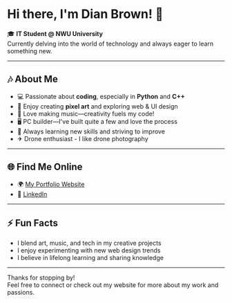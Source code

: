 # Hi there, I'm Dian Brown! 👋

🎓 **IT Student @ NWU University**  
Currently delving into the world of technology and always eager to learn something new.

---

## 🎶 About Me

- 💻 Passionate about **coding**, especially in **Python** and **C++**
- 🎨 Enjoy creating **pixel art** and exploring web & UI design
- 🎵 Love making music—creativity fuels my code!
- 🖥️ PC builder—I've built quite a few and love the process
- 🚀 Always learning new skills and striving to improve
- ✈︎ Drone enthusiast - I like drone photography

---

## 🌐 Find Me Online

- 🌍 [My Portfolio Website](https://dianbrown.github.io/Portfolio/)
- 💼 [LinkedIn](https://www.linkedin.com/in/dian-brown-db01)

---

## ⚡ Fun Facts

- I blend art, music, and tech in my creative projects
- I enjoy experimenting with new web design trends
- I believe in lifelong learning and sharing knowledge

---

Thanks for stopping by!  
Feel free to connect or check out my website for more about my work and passions.

<!--
**dianbrown/dianbrown** is a ✨ _special_ ✨ repository because its `README.md` (this file) appears on your GitHub profile.

Here are some ideas to get you started:

- 🔭 I’m currently working on ...
- 🌱 I’m currently learning ...
- 👯 I’m looking to collaborate on ...
- 🤔 I’m looking for help with ...
- 💬 Ask me about ...
- 📫 How to reach me: ...
- 😄 Pronouns: ...
- ⚡ Fun fact: ...
-->
